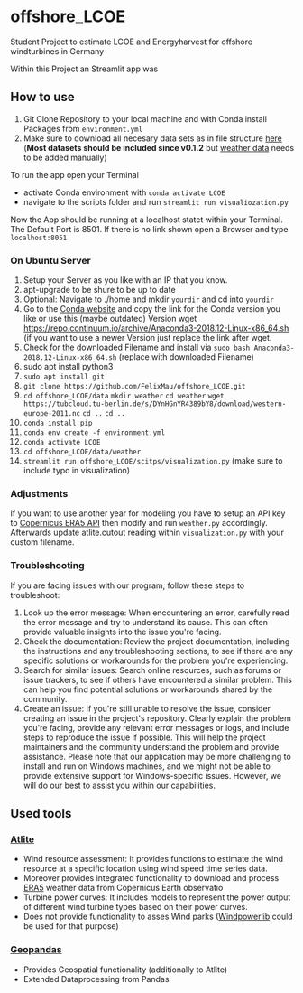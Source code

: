 # offshore_LCOE
Student Project to estimate LCOE and Energyharvest for offshore windturbines in Germany

Within this Project an Streamlit app was 

## How to use
1. Git Clone Repository to your local machine and with Conda install Packages from `environment.yml`
2. Make sure to download all necesary data sets as in file structure [here](https://tubcloud.tu-berlin.de/s/oqJYaQwYFWtT9p3/download) (**Most datasets should be included since v0.1.2** but [weather data](https://tubcloud.tu-berlin.de/s/DYnHGnYR4389bY8/download/western-europe-2011.nc) needs to be added manually)    

To run the app open your Terminal 
- activate Conda environment with `conda activate LCOE`
- navigate to the scripts folder and run `streamlit run visualiozation.py`

Now the App should be running at a localhost statet within your Terminal. The Default Port is 8501. 
If there is no link shown open a Browser and type `localhost:8051`

### On Ubuntu Server
1. Setup your Server as you like with an IP that you know.
2. apt-upgrade to be shure to be up to date
3. Optional: Navigate to ./home and mkdir `yourdir` and cd into `yourdir`
4. Go to the [Conda website](https://docs.conda.io/en/latest/miniconda.html#linux-installers) and copy the link for the Conda version you like or use this (maybe outdated) Version
   wget https://repo.continuum.io/archive/Anaconda3-2018.12-Linux-x86_64.sh (if you want to use a newer Version just replace the link after wget. 
5. Check for the downloaded Filename and install via `sudo bash Anaconda3-2018.12-Linux-x86_64.sh` (replace with downloaded Filename)
6. sudo apt install python3
7. `sudo apt install git`
8. `git clone https://github.com/FelixMau/offshore_LCOE.git`
9. `cd offshore_LCOE/data` `mkdir weather` `cd weather` `wget https://tubcloud.tu-berlin.de/s/DYnHGnYR4389bY8/download/western-europe-2011.nc` `cd ..` `cd ..`
10. `conda install pip`
11. `conda env create -f environment.yml`
12. `conda activate LCOE`
13. `cd offshore_LCOE/data/weather`
14. `streamlit run offshore_LCOE/scitps/visualization.py` (make sure to include typo in visualization)

### Adjustments
If you want to use another year for modeling you have to setup an API key to [Copernicus ERA5 API](https://cds.climate.copernicus.eu/api-how-to) then modify and run `weather.py` accordingly. Afterwards update atlite.cutout reading within `visualization.py` with your custom filename.

### Troubleshooting

If you are facing issues with our program, follow these steps to troubleshoot:
1. Look up the error message: When encountering an error, carefully read the error message and try to understand its cause. This can often provide valuable insights into the issue you're facing.
2. Check the documentation: Review the project documentation, including the instructions and any troubleshooting sections, to see if there are any specific solutions or workarounds for the problem you're experiencing.
3. Search for similar issues: Search online resources, such as forums or issue trackers, to see if others have encountered a similar problem. This can help you find potential solutions or workarounds shared by the community.
4. Create an issue: If you're still unable to resolve the issue, consider creating an issue in the project's repository. Clearly explain the problem you're facing, provide any relevant error messages or logs, and include steps to reproduce the issue if possible. This will help the project maintainers and the community understand the problem and provide assistance.
Please note that our application may be more challenging to install and run on Windows machines, and we might not be able to provide extensive support for Windows-specific issues. However, we will do our best to assist you within our capabilities.

## Used tools

### [Atlite](https://atlite.readthedocs.io/en/latest/)
- Wind resource assessment: It provides functions to estimate the wind resource at a specific location using wind speed time series data.
- Moreover provides integrated functionality to download and process [ERA5](https://cds.climate.copernicus.eu/cdsapp#!/dataset/reanalysis-era5-single-levels?tab=form) weather data from Copernicus Earth observatio
- Turbine power curves: It includes models to represent the power output of different wind turbine types based on their power curves.
- Does not provide functionality to asses Wind parks ([Windpowerlib](https://github.com/oemof/feedinlib) could be used for that purpose) 

### [Geopandas](https://geopandas.org/en/stable/)
- Provides Geospatial functionality (additionally to Atlite)
- Extended Dataprocessing from Pandas

